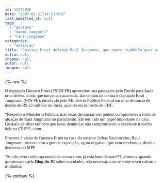 ```yaml
---
id: 12375826
date: "2007-01-21T14:13:00Z"
last_modified_at: null
tags:
  - "gustavo"
  - "naomi-campbell"
  - "raul-jungmann"
categories:
  - "noticias"
title: "Gustavo Fruet defende Raul Jungmann, que agora n\u00e3o quer saber de novidades"
sutia: null
chapeu: null
autor: null
imagem: null
---
```

{% raw %}
<p><P><FONT face=Verdana>O deputado Gustavo Fruet (PSDB-PR) aproveitou sua passagem pelo Recife para fazer uma defesa, ainda que um pouco acanhada, das denúncias contra o deputado Raul Jungmann (PPS-PE), envolvido pelo Ministério Público Federal em uma denúncia de desvio de R$ 33 milhões no Incra, quando era ministro de FHC.</FONT></P></p>
<p><P><FONT face=Verdana>“Respeito o Ministério Público, mas essas denúncias não podem comprometer a linha de atuação de Raul Jungmann no parlamento. Ele tem tido um papel importante na casa. Gostaria de dizer também que essas denúncias não comprometem o excelente trabalho dele na CPI???, citou.</FONT></P></p>
<p><P><FONT face=Verdana>Presente à visita de Gustavo Fruet na casa do senador Jarbas Vasconcelos, Raul Jungmann brincou com a grande exposição, agora negativa, que vem recebendo, desde a denúncia do MPF.</FONT></P></p>
<p><P><FONT face=Verdana>“Se não tiver nenhuma novidade contra mim, já está bom demais???, afirmou, quando questionado pelo <STRONG>Blog do</STRONG> <STRONG>JC</STRONG> sobre novidades, não necessariamente sobre o seu calvário midiático.</FONT></P> </p>
{% endraw %}